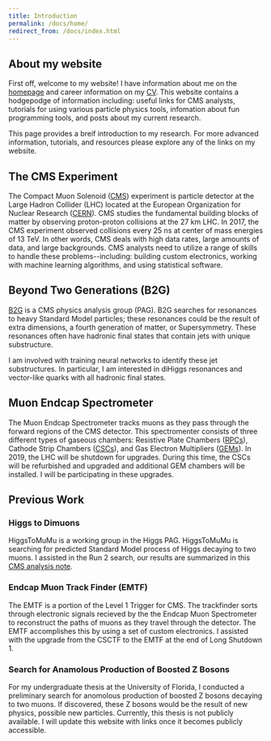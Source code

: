 ```yaml
---
title: Introduction
permalink: /docs/home/
redirect_from: /docs/index.html
---
```


## About my website

First off, welcome to my website! I have information about me on the [homepage](https://bregnery.github.io) and career information on my [CV]().
This website contains a hodgepodge of information including: useful links for CMS analysts, tutorials for using various 
particle physics tools, infomation about fun programming tools, and posts about my current research.

This page provides a breif introduction to my research. For more advanced information, tutorials, and resources please explore any of the 
links on my website.

## The CMS Experiment

The Compact Muon Solenoid ([CMS](https://cms.cern)) experiment is particle detector at the Large Hadron Collider (LHC)
located at the European Organization for Nuclear Research ([CERN](https://home.cern)). CMS studies the fundamental building blocks of
matter by observing proton-proton collisions at the 27 km LHC. In 2017, the CMS experiment observed collisions every 
25 ns at center of mass energies of 13 TeV. In other words, CMS deals with high data rates, large amounts of data,
and large backgrounds. CMS analysts need to utilize a range of skills to handle these problems--including: building
custom electronics, working with machine learning algorithms, and using statistical software.

## Beyond Two Generations (B2G)

[B2G](https://twiki.cern.ch/twiki/bin/view/CMSPublic/WorkBook) is a CMS physics analysis group (PAG). B2G searches for 
resonances to heavy Standard Model particles; these resonances could be the result of extra dimensions, a fourth 
generation of matter, or Supersymmetry. These resonances often have hadronic final states that contain jets with unique substructure.

I am involved with training neural networks to identify these jet substructures. In particular, I am interested 
in diHiggs resonances and vector-like quarks with all hadronic final states.

## Muon Endcap Spectrometer

The Muon Endcap Spectrometer tracks muons as they pass through the forward regions of the CMS detector. This spectromenter 
consists of three different types of gaseous chambers: Resistive Plate Chambers ([RPCs](http://cms.web.cern.ch/news/resistive-plate-chambers)),
Cathode Strip Chambers ([CSCs](http://cms.web.cern.ch/news/cathode-strip-chambers)), and 
Gas Electron Multipliers ([GEMs](https://twiki.cern.ch/twiki/bin/view/MPGD/GEMDetectorProduction)). In 2019, the LHC 
will be shutdown for upgrades. During this time, the CSCs will be refurbished and upgraded and additional GEM chambers will
be installed. I will be participating in these upgrades.

## Previous Work

### Higgs to Dimuons

HiggsToMuMu is a working group in the Higgs PAG. HiggsToMuMu is searching for predicted Standard Model process of Higgs decaying to 
two muons. I assisted in the Run 2 search, our results are summarized in this 
[CMS analysis note](http://cms.cern.ch/iCMS/jsp/db_notes/noteInfo.jsp?cmsnoteid=CMS%20AN-2017/098).

### Endcap Muon Track Finder (EMTF)

The EMTF is a portion of the Level 1 Trigger for CMS. The trackfinder sorts through electronic signals recieved by the the Endcap 
Muon Spectrometer to reconstruct the paths of muons as they travel through the detector. The EMTF accomplishes this by using 
a set of custom electronics. I assisted with the upgrade from the CSCTF to the EMTF at the end of Long Shutdown 1.

### Search for Anamolous Production of Boosted Z Bosons

For my undergraduate thesis at the University of Florida, I conducted a preliminary search for anomolous production of boosted Z
bosons decaying to two muons. If discovered, these Z bosons would be the result of new physics, possible new particles. Currently,
this thesis is not publicly available. I will update this website with links once it becomes publicly accessible.


